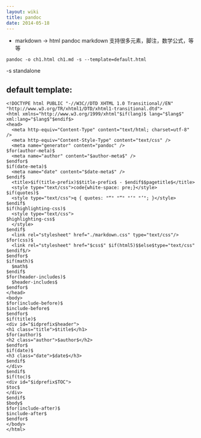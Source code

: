 ```yaml
---
layout: wiki
title: pandoc
date: 2014-05-18
---
```


* markdown -> html
pandoc markdown 支持很多元素，脚注，数学公式，等等

`pandoc -o ch1.html ch1.md -s --template=default.html`

-s standalone


## default template:
        
    <!DOCTYPE html PUBLIC "-//W3C//DTD XHTML 1.0 Transitional//EN" "http://www.w3.org/TR/xhtml1/DTD/xhtml1-transitional.dtd">
    <html xmlns="http://www.w3.org/1999/xhtml"$if(lang)$ lang="$lang$" xml:lang="$lang$"$endif$>
    <head>
      <meta http-equiv="Content-Type" content="text/html; charset=utf-8" />
      <meta http-equiv="Content-Style-Type" content="text/css" />
      <meta name="generator" content="pandoc" />
    $for(author-meta)$
      <meta name="author" content="$author-meta$" />
    $endfor$
    $if(date-meta)$
      <meta name="date" content="$date-meta$" />
    $endif$
      <title>$if(title-prefix)$$title-prefix$ - $endif$$pagetitle$</title>
      <style type="text/css">code{white-space: pre;}</style>
    $if(quotes)$
      <style type="text/css">q { quotes: "“" "”" "‘" "’"; }</style>
    $endif$
    $if(highlighting-css)$
      <style type="text/css">
    $highlighting-css$
      </style>
    $endif$
      <link rel="stylesheet" href="./markdown.css" type="text/css"/>
    $for(css)$
      <link rel="stylesheet" href="$css$" $if(html5)$$else$type="text/css" $endif$/>
    $endfor$
    $if(math)$
      $math$
    $endif$
    $for(header-includes)$
      $header-includes$
    $endfor$
    </head>
    <body>
    $for(include-before)$
    $include-before$
    $endfor$
    $if(title)$
    <div id="$idprefix$header">
    <h1 class="title">$title$</h1>
    $for(author)$
    <h2 class="author">$author$</h2>
    $endfor$
    $if(date)$
    <h3 class="date">$date$</h3>
    $endif$
    </div>
    $endif$
    $if(toc)$
    <div id="$idprefix$TOC">
    $toc$
    </div>
    $endif$
    $body$
    $for(include-after)$
    $include-after$
    $endfor$
    </body>
    </html>
    

